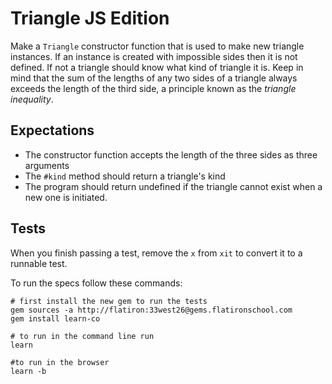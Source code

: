 # Triangle JS Edition
Make a `Triangle` constructor function that is used to make new triangle instances.  If an instance is created with impossible sides then it is not defined.  If not a triangle should know what kind of triangle it is. Keep in mind that the sum of the lengths of any two sides of a triangle always exceeds the length of the third side, a principle known as the _triangle inequality_.

## Expectations
  * The constructor function accepts the length of the three sides as three arguments
  * The `#kind` method should return a triangle's kind
  * The program should return undefined if the triangle cannot exist when a new one is initiated.

## Tests
When you finish passing a test, remove the `x` from `xit` to convert it to a runnable test.

To run the specs follow these commands:
```shell
# first install the new gem to run the tests
gem sources -a http://flatiron:33west26@gems.flatironschool.com
gem install learn-co

# to run in the command line run
learn

#to run in the browser
learn -b
```


